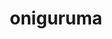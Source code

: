 ---
title: "oniguruma"
layout: cache
categories: [package, v0.18.1]
meta: {"versions": ["6.9.4"], "compilers": ["gcc@=7.5.0"], "oss": ["ubuntu18.04"], "platforms": ["linux"], "targets": ["x86_64"], "stacks": ["e4s", "root"], "num_specs": 1, "num_specs_by_stack": {"root": 1, "e4s": 1}}
spec_details: [{"hash": "dxsr2jdtbmottxzqfsff73mjr73m4gpo", "compiler": "gcc@=7.5.0", "versions": ["6.9.4"], "os": "ubuntu18.04", "platform": "linux", "target": "x86_64", "variants": [], "stacks": ["root", "e4s"], "size": "-", "tarball": "https://binaries.spack.io/releases/v0.18.1/build_cache/linux-ubuntu18.04-x86_64/gcc-7.5.0/oniguruma-6.9.4/linux-ubuntu18.04-x86_64-gcc-7.5.0-oniguruma-6.9.4-dxsr2jdtbmottxzqfsff73mjr73m4gpo.spack"}]
---